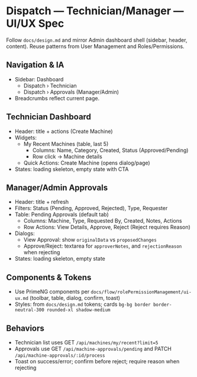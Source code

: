 # Dispatch — Technician/Manager — UI/UX Spec

Follow `docs/design.md` and mirror Admin dashboard shell (sidebar, header, content). Reuse patterns from User Management and Roles/Permissions.

## Navigation & IA

- Sidebar: Dashboard
  - Dispatch › Technician
  - Dispatch › Approvals (Manager/Admin)
- Breadcrumbs reflect current page.

## Technician Dashboard

- Header: title + actions (Create Machine)
- Widgets:
  - My Recent Machines (table, last 5)
    - Columns: Name, Category, Created, Status (Approved/Pending)
    - Row click → Machine details
  - Quick Actions: Create Machine (opens dialog/page)
- States: loading skeleton, empty state with CTA

## Manager/Admin Approvals

- Header: title + refresh
- Filters: Status (Pending, Approved, Rejected), Type, Requester
- Table: Pending Approvals (default tab)
  - Columns: Machine, Type, Requested By, Created, Notes, Actions
  - Row Actions: View Details, Approve, Reject (Reject requires Reason)
- Dialogs:
  - View Approval: show `originalData` vs `proposedChanges`
  - Approve/Reject: textarea for `approverNotes`, and `rejectionReason` when rejecting
- States: loading skeleton, empty state

## Components & Tokens

- Use PrimeNG components per `docs/flow/rolePermissionManagement/ui-ux.md` (toolbar, table, dialog, confirm, toast)
- Styles: from `docs/design.md` tokens; cards `bg-bg border border-neutral-300 rounded-xl shadow-medium`

## Behaviors

- Technician list uses GET `/api/machines/my/recent?limit=5`
- Approvals use GET `/api/machine-approvals/pending` and PATCH `/api/machine-approvals/:id/process`
- Toast on success/error; confirm before reject; require reason when rejecting
